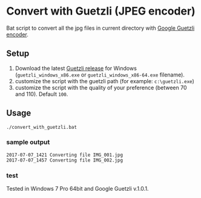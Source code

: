 # Convert with Guetzli (JPEG encoder)

Bat script to convert all the jpg files in current directory with 
[Google Guetzli encoder](https://github.com/google/guetzli).

## Setup
1. Download the latest 
[Guetzli release](https://github.com/google/guetzli/releases) for Windows 
(`guetzli_windows_x86.exe` or `guetzli_windows_x86-64.exe` filename).
1. customize the script with the guetzli path (for example: `c:\guetzli.exe`)
1. customize the script with the quality of your preference (between 70 and 110). Default `100`.


## Usage

    ./convert_with_guetzli.bat

### sample output

    2017-07-07_1421 Converting file IMG_001.jpg
    2017-07-07_1457 Converting file IMG_002.jpg

### test
Tested in Windows 7 Pro 64bit and Google Guetzli v.1.0.1.
